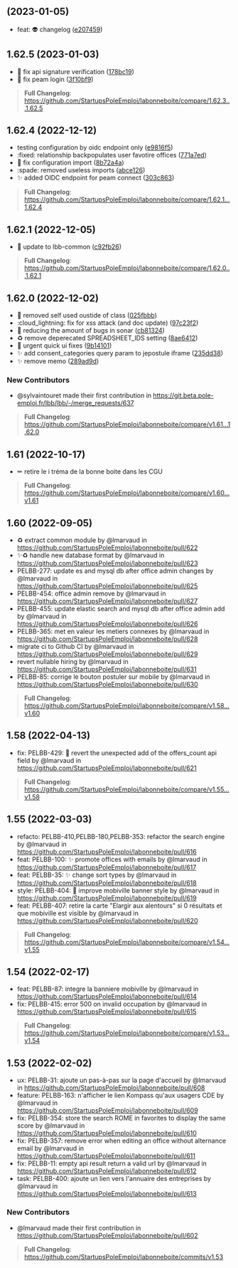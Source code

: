 ##  (2023-01-05)

* feat: :alien: changelog ([e207459](https://git.beta.pole-emploi.fr:23/lbb/lbb/commits/e207459))


## 1.62.5 (2023-01-03)

* :bug: fix api signature verification ([178bc19](https://git.beta.pole-emploi.fr:23/lbb/lbb/commits/178bc19))
* :corn: fix peam login ([3f10bf9](https://git.beta.pole-emploi.fr:23/lbb/lbb/commits/3f10bf9))

> **Full Changelog**: https://github.com/StartupsPoleEmploi/labonneboite/compare/1.62.3...1.62.5

## 1.62.4 (2022-12-12)

* testing configuration by oidc endpoint only ([e9816f5](https://git.beta.pole-emploi.fr:23/lbb/lbb/commits/e9816f5))
* :fixed: relationship backpopulates user favotire offices ([771a7ed](https://git.beta.pole-emploi.fr:23/lbb/lbb/commits/771a7ed))
* :rotating_light: fix configuration import ([8b72a4a](https://git.beta.pole-emploi.fr:23/lbb/lbb/commits/8b72a4a))
* :spade: removed useless imports ([abce126](https://git.beta.pole-emploi.fr:23/lbb/lbb/commits/abce126))
* :sparkles: added OIDC endpoint for peam connect ([303c863](https://git.beta.pole-emploi.fr:23/lbb/lbb/commits/303c863))

> **Full Changelog**: https://github.com/StartupsPoleEmploi/labonneboite/compare/1.62.1...1.62.4

## 1.62.1 (2022-12-05)

* :apple: update to lbb-common ([c92fb26](https://git.beta.pole-emploi.fr:23/lbb/lbb/commits/c92fb26))

> **Full Changelog**: https://github.com/StartupsPoleEmploi/labonneboite/compare/1.62.0...1.62.1

## 1.62.0 (2022-12-02)

* :bug: removed self used oustide of class ([025fbbb](https://git.beta.pole-emploi.fr:23/lbb/lbb/commits/025fbbb))
* :cloud_lightning: fix for xss attack (and doc update) ([97c23f2](https://git.beta.pole-emploi.fr:23/lbb/lbb/commits/97c23f2))
* :motor_scooter: reducing the amount of bugs in sonar ([cb81324](https://git.beta.pole-emploi.fr:23/lbb/lbb/commits/cb81324))
* :recycle: remove deperecated SPREADSHEET_IDS setting ([8ae6412](https://git.beta.pole-emploi.fr:23/lbb/lbb/commits/8ae6412))
* :rotating_light:  urgent quick ui fixes ([9b14101](https://git.beta.pole-emploi.fr:23/lbb/lbb/commits/9b14101))
* :sparkles: add consent_categories query param to jepostule iframe ([235dd38](https://git.beta.pole-emploi.fr:23/lbb/lbb/commits/235dd38))
* :sparkles: remove memo ([289ad9d](https://git.beta.pole-emploi.fr:23/lbb/lbb/commits/289ad9d))

### New Contributors
* @sylvaintouret made their first contribution in https://git.beta.pole-emploi.fr/lbb/lbb/-/merge_requests/637

> **Full Changelog**: https://github.com/StartupsPoleEmploi/labonneboite/compare/v1.61...1.62.0

## 1.61 (2022-10-17)
- ✏ retire le i tréma de la bonne boite dans les CGU

> **Full Changelog**: https://github.com/StartupsPoleEmploi/labonneboite/compare/v1.60...v1.61

## 1.60 (2022-09-05)
* ♻️ extract common module by @lmarvaud in https://github.com/StartupsPoleEmploi/labonneboite/pull/622
* ✨♻️ handle new database format by @lmarvaud in https://github.com/StartupsPoleEmploi/labonneboite/pull/623
* PELBB-277: update es and mysql db after office admin changes by @lmarvaud in https://github.com/StartupsPoleEmploi/labonneboite/pull/625
* PELBB-454: office admin remove by @lmarvaud in https://github.com/StartupsPoleEmploi/labonneboite/pull/627
* PELBB-455: update elastic search and mysql db after office admin add by @lmarvaud in https://github.com/StartupsPoleEmploi/labonneboite/pull/626
* PELBB-365: met en valeur les metiers connexes by @lmarvaud in https://github.com/StartupsPoleEmploi/labonneboite/pull/628
* migrate ci to Github CI by @lmarvaud in https://github.com/StartupsPoleEmploi/labonneboite/pull/629
* revert nullable hiring by @lmarvaud in https://github.com/StartupsPoleEmploi/labonneboite/pull/631
* PELBB-85: corrige le bouton postuler sur mobile by @lmarvaud in https://github.com/StartupsPoleEmploi/labonneboite/pull/630

> **Full Changelog**: https://github.com/StartupsPoleEmploi/labonneboite/compare/v1.58...v1.60

## 1.58 (2022-04-13)
* fix: PELBB-429: 🐛 revert the unexpected add of the offers_count api field by @lmarvaud in https://github.com/StartupsPoleEmploi/labonneboite/pull/621


> **Full Changelog**: https://github.com/StartupsPoleEmploi/labonneboite/compare/v1.55...v1.58

## 1.55 (2022-03-03)
* refacto: PELBB-410,PELBB-180,PELBB-353: refactor the search engine by @lmarvaud in https://github.com/StartupsPoleEmploi/labonneboite/pull/616
* feat: PELBB-100: ✨ promote offices with emails by @lmarvaud in https://github.com/StartupsPoleEmploi/labonneboite/pull/617
* feat: PELBB-35: ✨ change sort types by @lmarvaud in https://github.com/StartupsPoleEmploi/labonneboite/pull/618
* style: PELBB-404: 💄 improve mobiville banner style by @lmarvaud in https://github.com/StartupsPoleEmploi/labonneboite/pull/619
* feat: PELBB-407: retire la carte "Elargir aux alentours" si 0 résultats et que mobiville est visible by @lmarvaud in https://github.com/StartupsPoleEmploi/labonneboite/pull/620


> **Full Changelog**: https://github.com/StartupsPoleEmploi/labonneboite/compare/v1.54...v1.55

## 1.54 (2022-02-17)

* feat: PELBB-87: integre la banniere mobiville by @lmarvaud in https://github.com/StartupsPoleEmploi/labonneboite/pull/614
* fix: PELBB-415: error 500 on invalid occupation by @lmarvaud in https://github.com/StartupsPoleEmploi/labonneboite/pull/615


> **Full Changelog**: https://github.com/StartupsPoleEmploi/labonneboite/compare/v1.53...v1.54

## 1.53 (2022-02-02)

* ux: PELBB-31: ajoute un pas-à-pas sur la page d'accueil  by @lmarvaud in https://github.com/StartupsPoleEmploi/labonneboite/pull/608
* feature: PELBB-163: n'afficher le lien Kompass qu'aux usagers CDE by @lmarvaud in https://github.com/StartupsPoleEmploi/labonneboite/pull/609
* fix: PELBB-354: store the search ROME in favorites to display the same score by @lmarvaud in https://github.com/StartupsPoleEmploi/labonneboite/pull/610
* fix: PELBB-357: remove error when editing an office without alternance email by @lmarvaud in https://github.com/StartupsPoleEmploi/labonneboite/pull/611
* fix: PELBB-11: empty api result return a valid url by @lmarvaud in https://github.com/StartupsPoleEmploi/labonneboite/pull/612
* task: PELBB-400: ajoute un lien vers l'annuaire des entreprises by @lmarvaud in https://github.com/StartupsPoleEmploi/labonneboite/pull/613

### New Contributors
* @lmarvaud made their first contribution in https://github.com/StartupsPoleEmploi/labonneboite/pull/602

> **Full Changelog**: https://github.com/StartupsPoleEmploi/labonneboite/commits/v1.53
